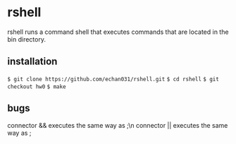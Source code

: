 # rshell
rshell runs a command shell that executes commands that are located in the bin directory.

## installation
`$ git clone https://github.com/echan031/rshell.git`
`$ cd rshell`
`$ git checkout hw0`
`$ make`

## bugs
connector && executes the same way as ;\n
connector || executes the same way as ;
